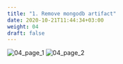```yaml
---
title: "1. Remove mongodb artifact"
date: 2020-10-21T11:44:34+03:00
weight: 04
draft: false
---
```


![04_page_1](/images/module4/04_page_1.png)
![04_page_2](/images/module4/04_page_2.png)